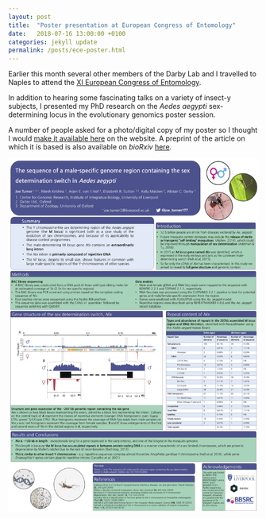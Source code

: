 ```yaml
---
layout: post
title:  "Poster presentation at European Congress of Entomology"
date:   2018-07-16 13:00:00 +0100
categories: jekyll update
permalink: /posts/ece-poster.html
---
```


Earlier this month several other members of the Darby Lab and I
travelled to Naples to attend the [XI European Congress of
Entomology](http://www.ece2018.com/).

In addition to hearing some fascinating talks on a variety of insect-y
subjects, I presented my PhD research on the _Aedes aegypti_
sex-determining locus in the evolutionary genomics poster session.

A number of people asked for a photo/digital copy of my poster so I
thought I would [make it available
here](https://joeturner.eu/presentations/JoeT_nix-poster_A0.pdf) on the
website. A preprint of the article on which it is based is also
available on _bioRxiv_
[here](https://www.biorxiv.org/content/early/2017/06/28/122804).



![poster](/presentations/JoeT_nix-poster_A0.jpg)
